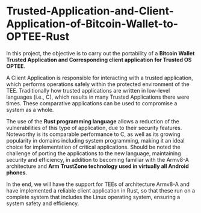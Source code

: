 # Trusted-Application-and-Client-Application-of-Bitcoin-Wallet-to-OPTEE-Rust

In this project, the objective is to carry out the portability of a **Bitcoin Wallet Trusted Application and
Corresponding client application for Trusted OS OPTEE**. 

A Client Application is responsible for interacting with a trusted application, which performs operations safely within the protected environment of the TEE. Traditionally how trusted applications are written in low-level languages (i.e., C), which results in many Trusted Applications
there were times. These comparative applications can be used to compromise a
system as a whole. 

The use of the **Rust programming language** allows a reduction
of the vulnerabilities of this type of application, due to their security features.
Noteworthy is its comparable performance to C, as well as its growing popularity in
domains including system programming, making it an ideal choice for
implementation of critical applications. Should be noted the challenge of porting the applications to the
new language, maintaining security and efficiency, in addition to becoming familiar with the
Armv8-A architecture and **Arm TrustZone technology used in virtually all Android phones**. 

In the end, we will have the support for TEEs of architecture Armv8-A and have implemented a reliable client application in Rust, so that these
run on a complete system that includes the Linux operating system, ensuring a system safety and efficiency.
